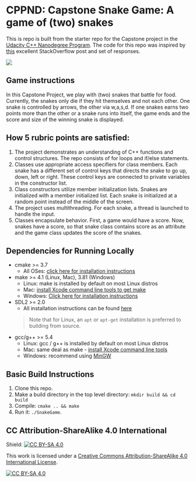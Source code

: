 # CPPND: Capstone Snake Game: A game of (two) snakes

This is repo is built from the starter repo for the Capstone project in the [Udacity C++ Nanodegree Program](https://www.udacity.com/course/c-plus-plus-nanodegree--nd213). The code for this repo was inspired by [this](https://codereview.stackexchange.com/questions/212296/snake-game-in-c-with-sdl) excellent StackOverflow post and set of responses.

<img src="snake_game.gif"/>

## Game instructions 
In this Capstone Project, we play with (two) snakes that battle for food. Currently, the snakes only die if they hit themselves and not each other. One snake is controlled by arrows, the other via w,a,s,d. If one snakes earns two points more than the other or a snake runs into itself, the game ends and the score and size of the winning snake is displayed. 

## How 5 rubric points are satisfied:
1. The project demonstrates an understanding of C++ functions and control structures.
The repo consists of for loops and if/else statements. 
2. Classes use appropriate access specifiers for class members.
Each snake has a different set of control keys that directs the snake to go up, down, left or right. These control keys are connected to private variables in the constructor list. 
3. Class constructors utilize member initialization lists.
Snakes are initialized with a member initialized list. Each snake is initialized at a random point instead of the middle of the screen. 
4. The project uses multithreading.
For each snake, a thread is launched to handle the input. 
5. Classes encapsulate behavior.
First, a game would have a score. Now, snakes have a score, so that snake class contains score as an attribute and the game class updates the score of the snakes.

## Dependencies for Running Locally
* cmake >= 3.7
  * All OSes: [click here for installation instructions](https://cmake.org/install/)
* make >= 4.1 (Linux, Mac), 3.81 (Windows)
  * Linux: make is installed by default on most Linux distros
  * Mac: [install Xcode command line tools to get make](https://developer.apple.com/xcode/features/)
  * Windows: [Click here for installation instructions](http://gnuwin32.sourceforge.net/packages/make.htm)
* SDL2 >= 2.0
  * All installation instructions can be found [here](https://wiki.libsdl.org/Installation)
  >Note that for Linux, an `apt` or `apt-get` installation is preferred to building from source. 
* gcc/g++ >= 5.4
  * Linux: gcc / g++ is installed by default on most Linux distros
  * Mac: same deal as make - [install Xcode command line tools](https://developer.apple.com/xcode/features/)
  * Windows: recommend using [MinGW](http://www.mingw.org/)

## Basic Build Instructions

1. Clone this repo.
2. Make a build directory in the top level directory: `mkdir build && cd build`
3. Compile: `cmake .. && make`
4. Run it: `./SnakeGame`.


## CC Attribution-ShareAlike 4.0 International


Shield: [![CC BY-SA 4.0][cc-by-sa-shield]][cc-by-sa]

This work is licensed under a
[Creative Commons Attribution-ShareAlike 4.0 International License][cc-by-sa].

[![CC BY-SA 4.0][cc-by-sa-image]][cc-by-sa]

[cc-by-sa]: http://creativecommons.org/licenses/by-sa/4.0/
[cc-by-sa-image]: https://licensebuttons.net/l/by-sa/4.0/88x31.png
[cc-by-sa-shield]: https://img.shields.io/badge/License-CC%20BY--SA%204.0-lightgrey.svg
